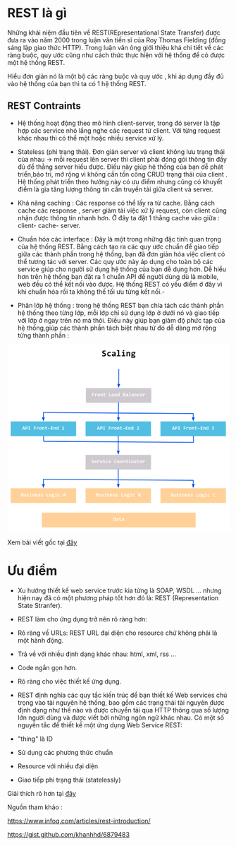 # REST là gì

Những khái niệm đầu tiên về REST(REpresentational State Transfer) được đưa ra vào năm 2000 trong luận văn tiến sĩ của Roy Thomas Fielding (đồng sáng lập giao thức HTTP). Trong luận văn ông giới thiệu khá chi tiết về các ràng buộc, quy ước cũng như cách thức thực hiện với hệ thống để có được một hệ thống REST.

Hiểu đơn giản nó là một bộ các ràng buộc và quy ước , khi áp dụng đầy đủ vào hệ thống của bạn thì ta có 1 hệ thống REST.

## REST Contraints

- Hệ thống hoạt động theo mô hình client-server, trong đó server là tập hợp các service nhỏ lắng nghe các request từ client. Với từng request khác nhau thì có thể một hoặc nhiều service xử lý.

- Stateless (phi trạng thái). Đơn giản server và client không lưu trạng thái của nhau -> mỗi request lên server thì client phải đóng gói thông tin đầy đủ để thằng server hiểu được. Điều này giúp hệ thống của bạn dễ phát triển,bảo trì, mở rộng vì không cần tốn công CRUD trạng thái của client . Hệ thống phát triển theo hướng này có ưu điểm nhưng cũng có khuyết điểm là gia tăng lượng thông tin cần truyền tải giữa client và server.

- Khả năng caching : Các response có thể lấy ra từ cache. Bằng cách cache các response , server giảm tải việc xử lý request, còn client cũng nhận được thông tin nhanh hơn. Ở đây ta đặt 1 thằng cache vào giữa : client- cache- server.

- Chuẩn hóa các interface : Đây là một trong những đặc tính quan trọng của hệ thống REST. Bằng cách tạo ra các quy ước chuẩn để giao tiếp giữa các thành phần trong hệ thống, bạn đã đơn giản hóa việc client có thể tương tác với server. Các quy ước này áp dụng cho toàn bộ các service giúp cho người sử dụng hệ thống của bạn dễ dụng hơn. Dễ hiểu hơn trên hệ thống bạn đặt ra 1 chuẩn API để người dùng dù là mobile, web đều có thể kết nối vào được. Hệ thống REST có yếu điểm ở đây vì khi chuẩn hóa rồi ta không thế tối ưu từng kết nối.-

- Phân lớp hệ thống : trong hệ thống REST bạn chia tách các thành phần hệ thống theo từng lớp, mỗi lớp chỉ sử dụng lớp ở dưới nó và giao tiếp với lớp ở ngay trên nó mà thôi. Điều này giúp bạn giảm độ phức tạp của hệ thống,giúp các thành phần tách biệt nhau từ đó dễ dàng mở rộng từng thành phần :

![](Pictures/REST1.png)


Xem bài viết gốc tại [đây](https://techmaster.vn/posts/33627/co-gang-de-giai-thich-ve-rest)


# Ưu điểm

- Xu hướng thiết kế web service trước kia từng là SOAP, WSDL ... nhưng hiện nay đã có một phương pháp tốt hơn đó là: REST (Representation State Stranfer).

- REST làm cho ứng dụng trở nên rõ ràng hơn:

- Rõ ràng về URLs: REST URL đại diện cho resource chứ không phải là một hành động.

- Trả về với nhiều định dạng khác nhau: html, xml, rss …

- Code ngắn gọn hơn.

- Rõ ràng cho việc thiết kế ứng dụng.

- REST định nghĩa các quy tắc kiến trúc để bạn thiết kế Web services chú trọng vào tài nguyên hệ thống, bao gồm các trạng thái tài nguyên được định dạng như thế nào và được chuyển tải qua HTTP thông qua số lượng lớn người dùng và được viết bởi những ngôn ngữ khác nhau. Có một số nguyên tắc để thiết kế một ứng dụng Web Service REST:

- "thing" là ID

- Sử dụng các phương thức chuẩn

- Resource với nhiều đại diện

- Giao tiếp phi trạng thái (statelessly)

Giải thích rõ hơn tại [đây](https://viblo.asia/p/co-ban-ve-rest-l5y8Rro9Mob3)

Nguồn tham khảo :

https://www.infoq.com/articles/rest-introduction/

https://gist.github.com/khanhhd/6879483
